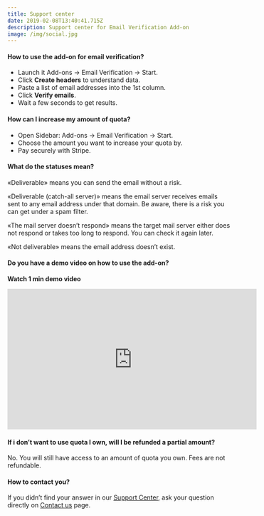 ```yaml
---
title: Support center
date: 2019-02-08T13:40:41.715Z
description: Support center for Email Verification Add-on
image: /img/social.jpg
---
```

#### How to use the add-on for email verification?

* Launch it Add-ons -> Email Verification -> Start.
* Click **Create headers** to understand data.
* Paste a list of email addresses into the 1st column.
* Click **Verify emails**.
* Wait a few seconds to get results.

#### How can I increase my amount of quota?

* Open Sidebar: Add-ons -> Email Verification -> Start.
* Choose the amount you want to increase your quota by.
* Pay securely with Stripe.

#### What do the statuses mean?

«Deliverable» means you can send the email without a risk.

«Deliverable (catch-all server)» means the email server receives emails sent to any email address under that domain. Be aware, there is a risk you can get under a spam filter.

«The mail server doesn’t respond» means the target mail server either does not respond or takes too long to respond. You can check it again later.

«Not deliverable» means the email address doesn’t exist.

#### Do you have a demo video on how to use the add-on?

**Watch 1 min demo video**

<iframe width="560" height="315" src="https://www.youtube.com/embed/i2xWYpuBHmc?showinfo=0&modestbranding=1&rel=0" frameborder="0" allowfullscreen></iframe>

#### If i don’t want to use quota I own, will I be refunded a partial amount?

No. You will still have access to an amount of quota you own. Fees are not refundable.

#### How to contact you?

If you didn’t find your answer in our [Support Center](https://emailverificationaddon.com/help/), ask your question directly on [Contact us](https://emailverificationaddon.com/contact/) page.
